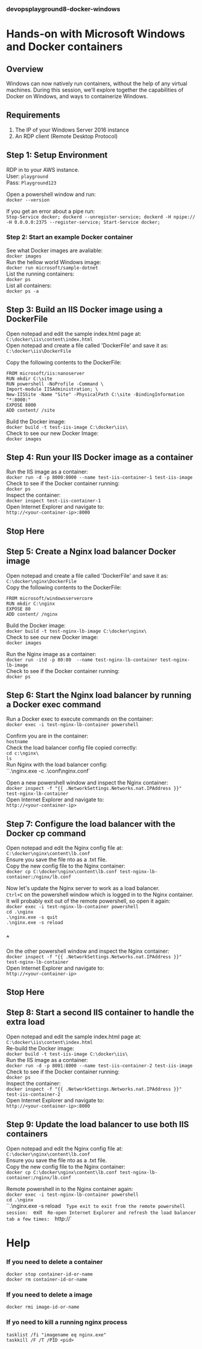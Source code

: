 ### devopsplayground8-docker-windows

# Hands-on with Microsoft Windows and Docker containers

## Overview
Windows can now natively run containers, without the help of any virtual machines. 
During this session, we'll explore together the capabilities of Docker on Windows, and ways to containerize Windows. 

## Requirements 
1. The IP of your Windows Server 2016 instance  
2. An RDP client (Remote Desktop Protocol)

## Step 1:  Setup Environment

RDP in to your AWS instance.  
User: `playground`  
Pass: `Playground123`  

Open a powershell window and run:  
`docker --version`  

If you get an error about a pipe run:  
`Stop-Service docker; dockerd --unregister-service; dockerd -H npipe:// -H 0.0.0.0:2375 --register-service; Start-Service docker;`

### Step 2: Start an example Docker container  
See what Docker images are avaliable:  
`docker images`  
Run the hellow world Windows image:  
`docker run microsoft/sample-dotnet`  
List the running containers:  
`docker ps`  
List all containers:  
`docker ps -a`  

## Step 3: Build an IIS Docker image using a DockerFile
Open notepad and edit the sample index.html page at: `C:\docker\iis\content\index.html`  
Open notepad and create a file called 'DockerFile' and save it as: `C:\docker\iis\DockerFile`  

Copy the following contents to the DockerFile:  
```
FROM microsoft/iis:nanoserver
RUN mkdir C:\site
RUN powershell -NoProfile -Command \
Import-module IISAdministration; \
New-IISSite -Name "Site" -PhysicalPath C:\site -BindingInformation "*:8000:"
EXPOSE 8000
ADD content/ /site
```

Build the Docker image:  
`docker build -t test-iis-image C:\docker\iis\`  
Check to see our new Docker Image:  
`docker images`

## Step 4: Run your IIS Docker image as a container
Run the IIS image as a container:  
`docker run -d -p 8000:8000 --name test-iis-container-1 test-iis-image`  
Check to see if the Docker container running:  
`docker ps`  
Inspect the container:  
`docker inspect test-iis-container-1`  
Open Internet Explorer and navigate to:  
`http://<your-container-ip>:8000`  

## Stop Here

## Step 5: Create a Nginx load balancer Docker image
Open notepad and create a file called 'DockerFile' and save it as: `C:\docker\nginx\DockerFile`  
Copy the following contents to the DockerFile:
```
FROM microsoft/windowsservercore
RUN mkdir C:\nginx
EXPOSE 80
ADD content/ /nginx
```

Build the Docker image:  
`docker build -t test-nginx-lb-image C:\docker\nginx\`  
Check to see our new Docker image:  
`docker images`

Run the Nginx image as a container:  
`docker run -itd -p 80:80  --name test-nginx-lb-container test-nginx-lb-image`  
Check to see if the Docker container running:  
`docker ps` 

## Step 6: Start the Nginx load balancer by running a Docker exec command
Run a Docker exec to execute commands on the container:  
`docker exec -i test-nginx-lb-container powershell`

Confirm you are in the container:  
`hostname`  
Check the load balancer config file copied correctly:  
`cd c:\nginx\`  
`ls`  
Run Nginx with the load balancer config:  
``.\nginx.exe -c .\conf\nginx.conf`  

Open a new powershell window and inspect the Nginx container:  
`docker inspect -f "{{ .NetworkSettings.Networks.nat.IPAddress }}" test-nginx-lb-container`  
Open Internet Explorer and navigate to:  
`http://<your-container-ip>`  

## Step 7: Configure the load balancer with the Docker cp command
Open notepad and edit the Nginx config file at: `C:\docker\nginx\content\lb.conf`  
Ensure you save the file nto as a .txt file.  
Copy the new config file to the Nginx container:  
`docker cp C:\docker\nginx\content\lb.conf test-nginx-lb-container:/nginx/lb.conf`  

Now let's update the Nginx server to work as a load balancer.  
`Ctrl+C` on the powershell window which is logged in to the Nginx container.  
It will probably exit out of the remote powershell, so open it again:  
`docker exec -i test-nginx-lb-container powershell`  
`cd .\nginx`  
`.\nginx.exe -s quit`  
`.\nginx.exe -s reload`   
### ^

On the other powershell window and inspect the Nginx container:  
`docker inspect -f "{{ .NetworkSettings.Networks.nat.IPAddress }}" test-nginx-lb-container`  
Open Internet Explorer and navigate to:  
`http://<your-container-ip>`

## Stop Here

## Step 8: Start a second IIS container to handle the extra load
Open notepad and edit the sample index.html page at: `C:\docker\iis\content\index.html`  
Re-build the Docker image:  
`docker build -t test-iis-image C:\docker\iis\`  
Run the IIS image as a container:  
`docker run -d -p 8001:8000 --name test-iis-container-2 test-iis-image`  
Check to see if the Docker container running:  
`docker ps`  
Inspect the container:  
`docker inspect -f "{{ .NetworkSettings.Networks.nat.IPAddress }}" test-iis-container-2`  
Open Internet Explorer and navigate to:  
`http://<your-container-ip>:8000`  

## Step 9: Update the load balancer to use both IIS containers
Open notepad and edit the Nginx config file at: `C:\docker\nginx\content\lb.conf`  
Ensure you save the file nto as a .txt file.  
Copy the new config file to the Nginx container:  
`docker cp C:\docker\nginx\content\lb.conf test-nginx-lb-container:/nginx/lb.conf`  

Remote powershell in to the Nginx container again:  
`docker exec -i test-nginx-lb-container powershell`  
`cd .\nginx`  
``.\nginx.exe -s reload`  
Type exit to exit from the remote powershell session:  
`exit`  
Re-open Internet Explorer and refresh the load balancer tab a few times:  
`http://<your-container-ip>`  

# Help

### If you need to delete a container
`docker stop container-id-or-name`  
`docker rm container-id-or-name`

### If you need to delete a image
`docker rmi image-id-or-name`  

### If yo need to kill a running nginx process
`tasklist /fi "imagename eq nginx.exe"`  
`taskkill /F /T /PID <pid>`  
